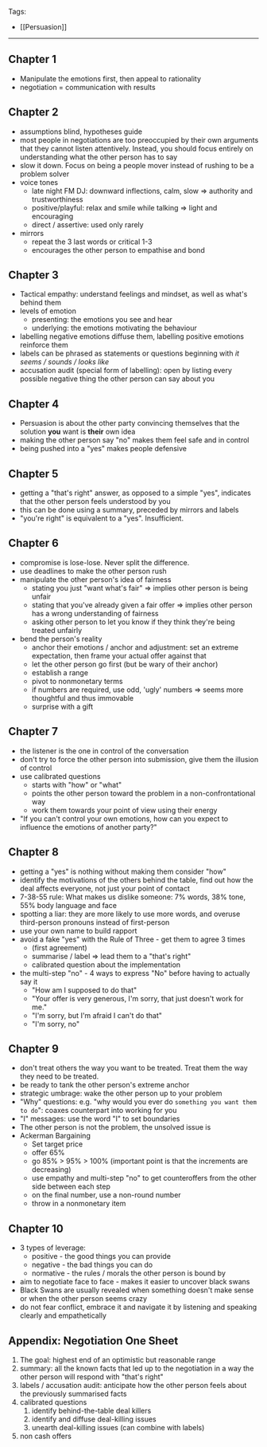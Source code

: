 Tags:
- [[Persuasion]]
---
## Chapter 1
- Manipulate the emotions first, then appeal to rationality
- negotiation = communication with results

## Chapter 2
- assumptions blind, hypotheses guide
- most people in negotiations are too preoccupied by their own arguments that they cannot listen attentively. Instead, you should focus entirely on understanding what the other person has to say
- slow it down. Focus on being a people mover instead of rushing to be a problem solver
- voice tones
	- late night FM DJ: downward inflections, calm, slow => authority and trustworthiness
	- positive/playful: relax and smile while talking => light and encouraging
	- direct / assertive: used only rarely
- mirrors
	- repeat the 3 last words or critical 1-3
	- encourages the other person to empathise and bond

## Chapter 3

- Tactical empathy: understand feelings and mindset, as well as what's behind them
- levels of emotion
	- presenting: the emotions you see and hear
	- underlying: the emotions motivating the behaviour
- labelling negative emotions diffuse them, labelling positive emotions reinforce them
- labels can be phrased as statements or questions beginning with _it seems / sounds / looks like_
- accusation audit (special form of labelling): open by listing every possible negative thing the other person can say about you

## Chapter 4
- Persuasion is about the other party convincing themselves that the solution **you** want is **their** own idea
- making the other person say "no" makes them feel safe and in control
- being pushed into a "yes" makes people defensive

## Chapter 5
- getting a "that's right" answer, as opposed to a simple "yes", indicates that the other person feels understood by you
- this can be done using a summary, preceded by mirrors and labels
- "you're right" is equivalent to a "yes". Insufficient.

## Chapter 6
- compromise is lose-lose. Never split the difference.
- use deadlines to make the other person rush
- manipulate the other person's idea of fairness
	- stating you just "want what's fair" => implies other person is being unfair
	- stating that you've already given a fair offer => implies other person has a wrong understanding of fairness
	- asking other person to let you know if they think they're being treated unfairly
- bend the person's reality
	- anchor their emotions / anchor and adjustment: set an extreme expectation, then frame your actual offer against that
	- let the other person go first (but be wary of their anchor)
	- establish a range
	- pivot to nonmonetary terms
	- if numbers are required, use odd, 'ugly' numbers => seems more thoughtful and thus immovable
	- surprise with a gift

## Chapter 7
- the listener is the one in control of the conversation
- don't try to force the other person into submission, give them the illusion of control
- use calibrated questions
	- starts with "how" or "what"
	- points the other person toward the problem in a non-confrontational way
	- work them towards your point of view using their energy
- "If you can't control your own emotions, how can you expect to influence the emotions of another party?"

## Chapter 8
- getting a "yes" is nothing without making them consider "how"
- identify the motivations of the others behind the table, find out how the deal affects everyone, not just your point of contact
- 7-38-55 rule: What makes us dislike someone: 7% words, 38% tone, 55% body language and face
- spotting a liar: they are more likely to use more words, and overuse third-person pronouns instead of first-person
- use your own name to build rapport
- avoid a fake "yes" with the Rule of Three - get them to agree 3 times
	- (first agreement)
	- summarise / label => lead them to a "that's right"
	- calibrated question about the implementation
- the multi-step "no" - 4 ways to express "No" before having to actually say it
	- "How am I supposed to do that"
	- "Your offer is very generous, I'm sorry, that just doesn't work for me."
	- "I'm sorry, but I'm afraid I can't do that"
	- "I'm sorry, no"

## Chapter 9
- don't treat others the way you want to be treated. Treat them the way they need to be treated.
- be ready to tank the other person's extreme anchor
- strategic umbrage: wake the other person up to your problem
- "Why" questions: e.g. "why would you ever do `something you want them to do`": coaxes counterpart into working for you
- "I" messages: use the word "I" to set boundaries
- The other person is not the problem, the unsolved issue is
- Ackerman Bargaining
	- Set target price
	- offer 65%
	- go 85% > 95% > 100% (important point is that the increments are decreasing)
	- use empathy and multi-step "no" to get counteroffers from the other side between each step
	- on the final number, use a non-round number
	- throw in a nonmonetary item
	
## Chapter 10
- 3 types of leverage:
	- positive - the good things you can provide
	- negative - the bad things you can do
	- normative - the rules / morals the other person is bound by
- aim to negotiate face to face - makes it easier to uncover black swans
- Black Swans are usually revealed when something doesn't make sense or when the other person seems crazy
- do not fear conflict, embrace it and navigate it by listening and speaking clearly and empathetically

## Appendix: Negotiation One Sheet
1. The goal: highest end of an optimistic but reasonable range
2. summary: all the known facts that led up to the negotiation in a way the other person will respond with "that's right"
3. labels / accusation audit: anticipate how the other person feels about the previously summarised facts
4. calibrated questions
	1. identify behind-the-table deal killers
	2. identify and diffuse deal-killing issues
	3. unearth deal-killing issues (can combine with labels)
5. non cash offers